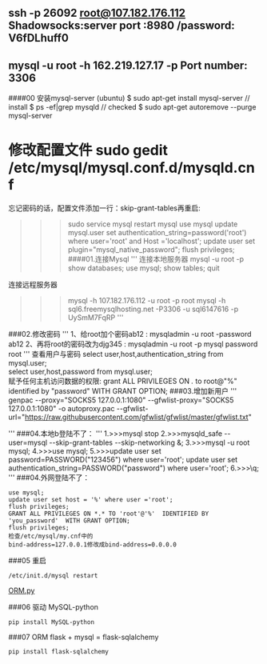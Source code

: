 ssh -p 26092 root@107.182.176.112
Shadowsocks:server port :8980 /password: V6fDLhuff0
----------------
mysql -u root -h 162.219.127.17 -p
Port number: 3306
----------------

####00 安装mysql-server (ubuntu)
  $ sudo apt-get install mysql-server  //  install
  $ ps -ef|grep mysqld  // checked 
  $ sudo apt-get autoremove --purge mysql-server
  # 修改配置文件 sudo gedit /etc/mysql/mysql.conf.d/mysqld.cnf
  忘记密码的话，配置文件添加一行：skip-grant-tables再重启:
  >>> sudo service mysql restart
  >>> mysql
  >>>use mysql
  >>>update mysql.user set authentication_string=password('root') where user='root' and Host ='localhost';
  >>> update user set plugin="mysql_native_password";
  >>> flush privileges;
####01.连接Mysql
'''
连接本地服务器
>>>mysql -u root -p
>show databases;
>use mysql;
>show tables;
>quit

连接远程服务器
>>>mysql -h 107.182.176.112 -u root -p root
>>>mysql -h sql6.freemysqlhosting.net -P3306 -u sql6147616 -p
>>> UySmM7FqRP
'''

###02.修改密码
'''
1、给root加个密码ab12 : mysqladmin -u root -password ab12
2、再将root的密码改为djg345 : mysqladmin -u root -p mysql password root
'''
查看用户与密码
select user,host,authentication_string from mysql.user;  
select user,host,password from mysql.user;  
赋予任何主机访问数据的权限:
 grant ALL PRIVILEGES ON *.* to root@"%" identified by "password" WITH GRANT OPTION; 
###03.增加新用户
'''
genpac --proxy="SOCKS5 127.0.0.1:1080" --gfwlist-proxy="SOCKS5 127.0.0.1:1080" -o autoproxy.pac --gfwlist-url="https://raw.githubusercontent.com/gfwlist/gfwlist/master/gfwlist.txt"

'''
###04.本地b登陆不了：
'''
  1.>>>mysql stop
  2.>>>mysqld_safe --user=mysql --skip-grant-tables --skip-networking &; 
  3.>>>mysql -u root mysql; 
  4.>>>use mysql;
  5.>>>update user set password=PASSWORD("123456") where user='root';
  update user set authentication_string=PASSWORD("password") where user='root';
  6.>>>\q;
'''
###04.外网登陆不了：
```
use mysql;
update user set host = '%' where user ='root';
flush privileges;
GRANT ALL PRIVILEGES ON *.* TO 'root'@'%'  IDENTIFIED BY 'you_password'  WITH GRANT OPTION;
flush privileges;
检查/etc/mysql/my.cnf中的
bind-address=127.0.0.1修改成bind-address=0.0.0.0
```
###05 重启
```
/etc/init.d/mysql restart
```
[ORM.py](demo/ORM.py)

###06 驱动
MySQL-python
```
pip install MySQL-python
```
###07 ORM
flask + mysql = flask-sqlalchemy
```
pip install flask-sqlalchemy
```